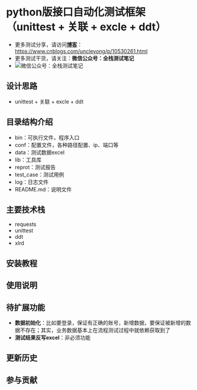 # python版接口自动化测试框架（unittest + 关联 + excle + ddt）

- 更多测试分享，请访问[**博客**](https://www.cnblogs.com/uncleyong/p/10530261.html)：https://www.cnblogs.com/uncleyong/p/10530261.html
- 更多测试干货，请关注：**微信公众号：全栈测试笔记**
- ![微信公众号：全栈测试笔记](https://files-cdn.cnblogs.com/files/uncleyong/qzcsbj.bmp)


## 设计思路
- unittest + 关联 + excle + ddt

## 目录结构介绍
- bin：可执行文件，程序入口
- conf：配置文件，各种路径配置、ip、端口等
- data：测试数据excel
- lib：工具库
- reprot：测试报告
- test_case：测试用例
- log：日志文件
- README.md：说明文件


## 主要技术栈
- requests
- unittest
- ddt
- xlrd


## 安装教程


## 使用说明


## 待扩展功能
- **数据初始化**：比如要登录，保证有正确的账号，新增数据，要保证被新增的数据不存在；其实，业务数据基本上在流程测试过程中就依赖获取到了
- **测试结果反写excel**：非必须功能


## 更新历史


## 参与贡献

